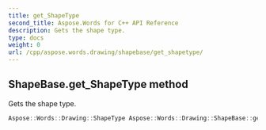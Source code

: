 ```yaml
---
title: get_ShapeType
second_title: Aspose.Words for C++ API Reference
description: Gets the shape type. 
type: docs
weight: 0
url: /cpp/aspose.words.drawing/shapebase/get_shapetype/
---
```

## ShapeBase.get_ShapeType method


Gets the shape type.

```cpp
Aspose::Words::Drawing::ShapeType Aspose::Words::Drawing::ShapeBase::get_ShapeType()
```

